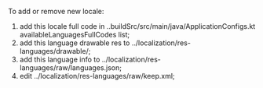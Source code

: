 To add or remove new locale:
1) add this locale full code in ..buildSrc/src/main/java/ApplicationConfigs.kt availableLanguagesFullCodes list;
3) add this language drawable res to ../localization/res-languages/drawable/;
4) add this language info to ../localization/res-languages/raw/languages.json;
5) edit ../localization/res-languages/raw/keep.xml;